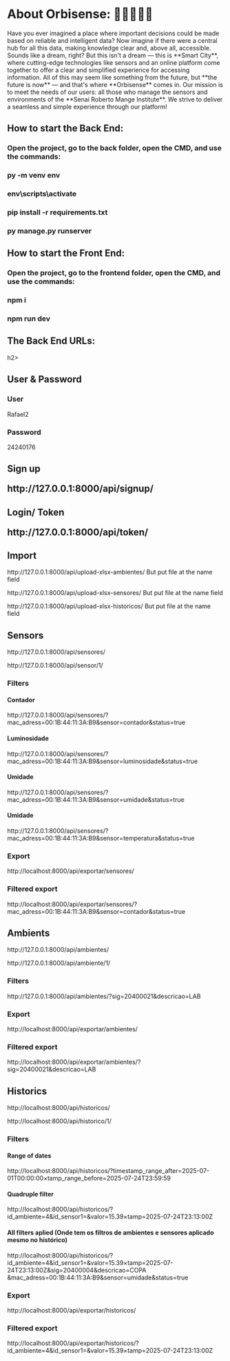 <h1>About Orbisense: 👾👾🤖🤖🦾</h1>

<p>
  Have you ever imagined a place where important decisions could be made based on reliable and intelligent data? Now imagine if there were a central hub for all this data, making knowledge clear and, above all,     accessible. Sounds like a dream, right? But this isn't a dream — this is **Smart City**, where cutting-edge technologies like sensors and an online platform come together to offer a clear and simplified experience for accessing information.
  All of this may seem like something from the future, but **the future is now** — and that's where **Orbisense** comes in.
  Our mission is to meet the needs of our users: all those who manage the sensors and environments of the **Senai Roberto Mange Institute**. We strive to deliver a seamless and simple experience through our platform!
</p>

<h2>How to start the Back End:</h2>
<h3>Open the project, go to the back folder, open the CMD, and use the commands:</h3>
<h3>py -m venv env</h3>
<h3>env\scripts\activate</h3>
<h3>pip install -r requirements.txt</h3>
<h3>py manage.py runserver</h3>

<h2>How to start the Front End:</h2>
<h3>Open the project, go to the frontend folder, open the CMD, and use the commands:</h3>
<h3>npm i</h3>
<h3>npm run dev</h3>



<h2>The Back End URLs:</h2>h2>
<h2>User & Password</h2>
<h3>User</h3>
<p>Rafael2</p>

<h3>Password</h3>
<p>24240176</p>

<h2>Sign up</2>
<p>http://127.0.0.1:8000/api/signup/</p>



<h2>Login/ Token</2>
<p>http://127.0.0.1:8000/api/token/</p>



<h2>Import</h2>
<p>http://127.0.0.1:8000/api/upload-xlsx-ambientes/   But put file at the name field</p> 
<p>http://127.0.0.1:8000/api/upload-xlsx-sensores/   But put file at the name field</p> 
<p>http://127.0.0.1:8000/api/upload-xlsx-historicos/   But put file at the name field</p> 



<h2>Sensors</h2>
<p>http://127.0.0.1:8000/api/sensores/</p>
<p>http://127.0.0.1:8000/api/sensor/1/</p>

<h3>Filters</h3>

<h4>Contador</h4>
<p>http://127.0.0.1:8000/api/sensores/?mac_adress=00:1B:44:11:3A:B9&sensor=contador&status=true</p>

<h4>Luminosidade</h4>
<p>http://127.0.0.1:8000/api/sensores/?mac_adress=00:1B:44:11:3A:B9&sensor=luminosidade&status=true</p>

<h4>Umidade</h4>
<p>http://127.0.0.1:8000/api/sensores/?mac_adress=00:1B:44:11:3A:B9&sensor=umidade&status=true</p>

<h4>Umidade</h4>
<p>http://127.0.0.1:8000/api/sensores/?mac_adress=00:1B:44:11:3A:B9&sensor=temperatura&status=true</p>

<h3>Export</h3>
<p>http://localhost:8000/api/exportar/sensores/</p>

<h3>Filtered export</h3>
<p>http://localhost:8000/api/exportar/sensores/?mac_adress=00:1B:44:11:3A:B9&sensor=contador&status=true</p>



<h2>Ambients</h2>
<p>http://127.0.0.1:8000/api/ambientes/</p>
<p>http://127.0.0.1:8000/api/ambiente/1/</p>

<h3>Filters</h3>
<p>http://127.0.0.1:8000/api/ambientes/?sig=20400021&descricao=LAB</p>

<h3>Export</h3>
<p>http://localhost:8000/api/exportar/ambientes/</p>

<h3>Filtered export</h3>
<p>http://localhost:8000/api/exportar/ambientes/?sig=20400021&descricao=LAB</p>



<h2>Historics</h2>
<p>http://localhost:8000/api/historicos/</p>
<p>http://localhost:8000/api/historico/1/</p>

<h3>Filters</h3>

<h4>Range of dates</h4>
<p>http://localhost:8000/api/historicos/?timestamp_range_after=2025-07-01T00:00:00&timestamp_range_before=2025-07-24T23:59:59</p>

<h4>Quadruple filter</h4>
<p>http://localhost:8000/api/historicos/?id_ambiente=4&id_sensor1=&valor=15.39&timestamp=2025-07-24T23:13:00Z</p>

<h4>All filters aplied (Onde tem os filtros de ambientes e sensores aplicado mesmo no histórico)</h4>
<p>http://localhost:8000/api/historicos/?id_ambiente=4&id_sensor1=&valor=15.39&timestamp=2025-07-24T23:13:00Z&sig=20400004&descricao=COPA &mac_adress=00:1B:44:11:3A:B9&sensor=umidade&status=true</p>

<h3>Export</h3>
<p>http://localhost:8000/api/exportar/historicos/</p>

<h3>Filtered export</h3>
<p>http://localhost:8000/api/exportar/historicos/?id_ambiente=4&id_sensor1=&valor=15.39&timestamp=2025-07-24T23:13:00Z</p>
